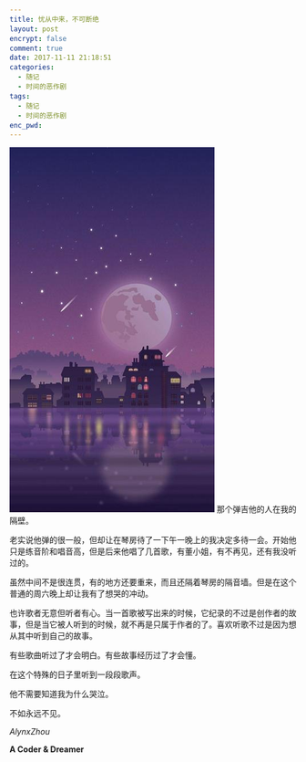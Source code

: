 ```yaml
---
title: 忧从中来，不可断绝
layout: post
encrypt: false
comment: true
date: 2017-11-11 21:18:51
categories:
  - 随记
  - 时间的恶作剧
tags:
  - 随记
  - 时间的恶作剧
enc_pwd:
---
```

![Sadness.jpg](Sadness.jpg)
那个弹吉他的人在我的隔壁。

<!--more-->

老实说他弹的很一般，但却让在琴房待了一下午一晚上的我决定多待一会。开始他只是练音阶和唱音高，但是后来他唱了几首歌，有董小姐，有不再见，还有我没听过的。

虽然中间不是很连贯，有的地方还要重来，而且还隔着琴房的隔音墙。但是在这个普通的周六晚上却让我有了想哭的冲动。

也许歌者无意但听者有心。当一首歌被写出来的时候，它纪录的不过是创作者的故事，但是当它被人听到的时候，就不再是只属于作者的了。喜欢听歌不过是因为想从其中听到自己的故事。

有些歌曲听过了才会明白。有些故事经历过了才会懂。

在这个特殊的日子里听到一段段歌声。

他不需要知道我为什么哭泣。

不如永远不见。

*AlynxZhou*

**A Coder & Dreamer**
